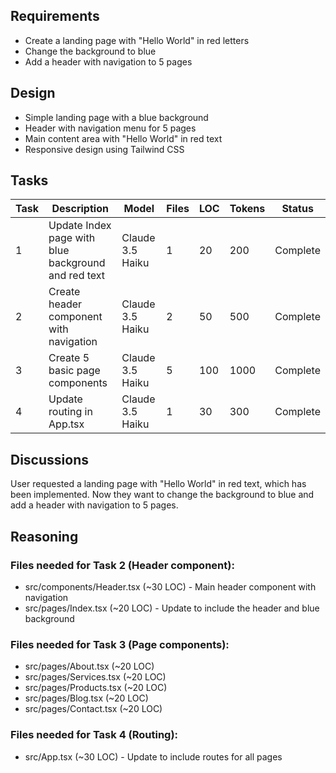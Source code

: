 ## Requirements
- Create a landing page with "Hello World" in red letters
- Change the background to blue
- Add a header with navigation to 5 pages

## Design
- Simple landing page with a blue background
- Header with navigation menu for 5 pages
- Main content area with "Hello World" in red text
- Responsive design using Tailwind CSS

## Tasks
| Task | Description | Model | Files | LOC | Tokens | Status |
|------|-------------|-------|-------|-----|--------|--------|
| 1 | Update Index page with blue background and red text | Claude 3.5 Haiku | 1 | 20 | 200 | Complete |
| 2 | Create header component with navigation | Claude 3.5 Haiku | 2 | 50 | 500 | Complete |
| 3 | Create 5 basic page components | Claude 3.5 Haiku | 5 | 100 | 1000 | Complete |
| 4 | Update routing in App.tsx | Claude 3.5 Haiku | 1 | 30 | 300 | Complete |

## Discussions
User requested a landing page with "Hello World" in red text, which has been implemented. Now they want to change the background to blue and add a header with navigation to 5 pages.

## Reasoning
### Files needed for Task 2 (Header component):
- src/components/Header.tsx (~30 LOC) - Main header component with navigation
- src/pages/Index.tsx (~20 LOC) - Update to include the header and blue background

### Files needed for Task 3 (Page components):
- src/pages/About.tsx (~20 LOC)
- src/pages/Services.tsx (~20 LOC)
- src/pages/Products.tsx (~20 LOC)
- src/pages/Blog.tsx (~20 LOC)
- src/pages/Contact.tsx (~20 LOC)

### Files needed for Task 4 (Routing):
- src/App.tsx (~30 LOC) - Update to include routes for all pages